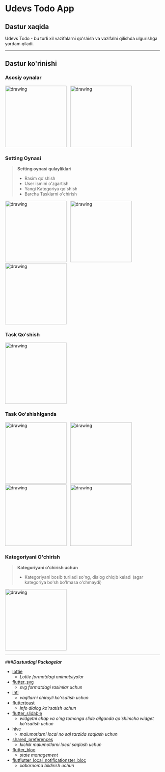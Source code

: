 # Udevs Todo App

## Dastur xaqida
Udevs Todo - bu turli xil vazifalarni qo'shish va vazifalni qilishda ulgurishga yordam qiladi.
***
## Dastur ko'rinishi
### Asosiy oynalar
<div>
<img src="/redme_asset/main%20page%20with%20task.png" alt="drawing" width="200"/>
&nbsp
<img src="/redme_asset/task%20page%20without%20task.png" alt="drawing" width="200"/>
</div>

### Setting Oynasi

>__Setting oynasi qulayliklari__
>* Rasim qo'shish
>* User ismini o'zgartish
>* Yangi Kategoriya qo'shish
>* Barcha Tasklarni o'chirish

<div>
<img src="/redme_asset/setting%20page.png" alt="drawing" width="200"/>
&nbsp
<img src="/redme_asset/setting%20page%20add%20category.png" alt="drawing" width="200"/>
&nbsp
<img src="/redme_asset/setting%20page_2.png" alt="drawing" width="200"/>
</div>

### Task Qo'shish
<img src="/redme_asset/Add%20Task.png" alt="drawing" width="200"/>

### Task Qo'shishlganda
<div>
<img src="/redme_asset/main%20page%20with%20task.png" alt="drawing" width="200"/>
&nbsp
<img src="/redme_asset/main%20page%20with%20task_4.png" alt="drawing" width="200"/>
&nbsp
<img src="/redme_asset/main%20page%20with%20task_3.png" alt="drawing" width="200"/>
&nbsp
<img src="/redme_asset/main%20page%20with%20task_2.png" alt="drawing" width="200"/>
</div>

### Kategoriyani O'chirish
>__Kategoriyani o'chirish uchun__
>* Kategoriyani bosib turiladi so'ng, dialog chiqib keladi (agar kategoriya bo'sh bo'lmasa o'chmaydi)

<img src="/redme_asset/delete%20category.png" alt="drawing" width="200"/>


***
###___Dasturdagi Packagelar___
* [lottie](https://pub.dev/packages/lottie)
    - _Lottie formatdagi animatsiyalar_
* [flutter_svg](https://pub.dev/packages/flutter_svg)
    - _svg formatdagi rasimlar uchun_
* [intl](https://pub.dev/packages/intl)
    - _vaqtlarni chiroyli ko'rsatish uchun_
* [fluttertoast](https://pub.dev/packages/fluttertoast)
    - _info dialog ko'rsatish uchun_
* [flutter_slidable](https://pub.dev/packages/flutter_slidable)
    - _widgetni chap va o'ng tomonga slide qilganda qo'shimcha widget ko'rsatish uchun_
* [hive](https://pub.dev/packages/hive_flutter)
    - _malumotlarni local no sql tarzida saqlash uchun_
* [shared_preferences](https://pub.dev/packages/shared_preferences)
    - _kichik malumotlarni local saqlash uchun_
* [flutter_bloc](https://pub.dev/packages/flutter_bloc)
    - _state management_
* [flutflutter_local_notificationster_bloc](https://pub.dev/packages/flutter_local_notifications)
    - _xabarnoma bildirish uchun_
    
